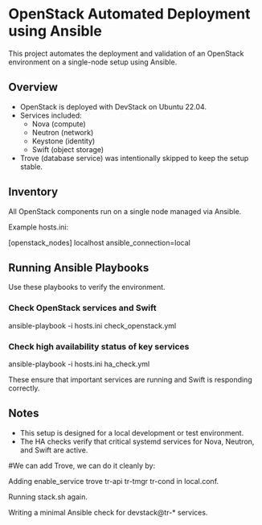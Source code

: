 # OpenStack Automated Deployment using Ansible

This project automates the deployment and validation of an OpenStack environment on a single-node setup using Ansible.

## Overview
- OpenStack is deployed with DevStack on Ubuntu 22.04.
- Services included:
  - Nova (compute)
  - Neutron (network)
  - Keystone (identity)
  - Swift (object storage)
- Trove (database service) was intentionally skipped to keep the setup stable.

## Inventory
All OpenStack components run on a single node managed via Ansible.

Example hosts.ini:

[openstack_nodes]
localhost ansible_connection=local





## Running Ansible Playbooks
Use these playbooks to verify the environment.

### Check OpenStack services and Swift
ansible-playbook -i hosts.ini check_openstack.yml



### Check high availability status of key services
ansible-playbook -i hosts.ini ha_check.yml


These ensure that important services are running and Swift is responding correctly.

## Notes
- This setup is designed for a local development or test environment.
- The HA checks verify that critical systemd services for Nova, Neutron, and Swift are active.



#We can  add Trove, we can do it cleanly by:

Adding enable_service trove tr-api tr-tmgr tr-cond in local.conf.

Running stack.sh again.

Writing a minimal Ansible check for devstack@tr-* services.
